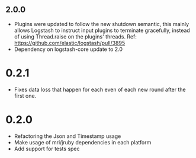 ## 2.0.0
 - Plugins were updated to follow the new shutdown semantic, this mainly allows Logstash to instruct input plugins to terminate gracefully, 
   instead of using Thread.raise on the plugins' threads. Ref: https://github.com/elastic/logstash/pull/3895
 - Dependency on logstash-core update to 2.0

# 0.2.1

* Fixes data loss that happen for each even of each new round after the
  first one.

# 0.2.0

* Refactoring the Json and Timestamp usage
* Make usage of mri/jruby dependencies in each platform
* Add support for tests spec
